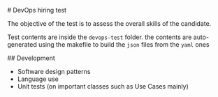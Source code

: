 # DevOps hiring test

The objective of the test is to assess the overall skills of the candidate.

Test contents are inside the `devops-test` folder. the contents are auto-generated
using the makefile to build the `json` files from the `yaml` ones

## Development

* Software design patterns
* Language use
* Unit tests (on important classes such as Use Cases mainly)
